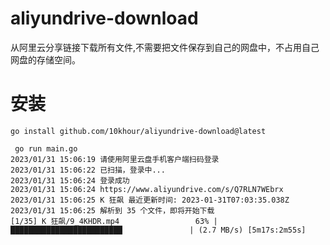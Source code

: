 # aliyundrive-download
从阿里云分享链接下载所有文件,不需要把文件保存到自己的网盘中，不占用自己网盘的存储空间。

# 安装
```shell
go install github.com/10khour/aliyundrive-download@latest
```
```
 go run main.go
2023/01/31 15:06:19 请使用阿里云盘手机客户端扫码登录
2023/01/31 15:06:22 已扫描，登录中...
2023/01/31 15:06:24 登录成功
2023/01/31 15:06:24 https://www.aliyundrive.com/s/Q7RLN7WEbrx
2023/01/31 15:06:25 K 狂飙 最近更新时间: 2023-01-31T07:03:35.038Z
2023/01/31 15:06:25 解析到 35 个文件，即将开始下载
[1/35] K 狂飙/9_4KHDR.mp4                 63% |█████████████████████████               | (2.7 MB/s) [5m17s:2m55s]
```